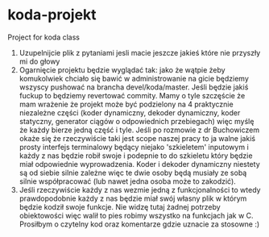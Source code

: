 # koda-projekt
Project for koda class

1. Uzupelnijcie plik z pytaniami jesli macie jeszcze jakieś które nie przyszły mi do głowy
2. Ogarnięcie projektu będzie wyglądać tak: jako że wątpie żeby komukolwiek chciało się bawić w administrowanie na gicie będziemy wszyscy pushować na brancha devel/koda/master. Jeśli będzie jakiś fuckup to będziemy revertować commity. Mamy o tyle szczęście że mam wrażenie że projekt może być podzielony na 4 praktycznie niezależne części (koder dynamiczny, dekoder dynamiczny, koder statyczny, generator ciągów o odpowiednich przebiegach) więc myślę że każdy bierze jedną część i tyle. Jeśli po rozmowie z dr Buchowiczem okaże się że rzeczywiście taki jest scope naszej pracy to ja walne jakiś prosty interfejs terminalowy będący niejako 'szkieletem' inputowym i każdy z nas będzie robił swoje i podepnie to do szkieletu który będzie miał odpowiednie wyprowadzenia. Koder i dekoder dynamiczny niestety są od siebie silnie zależne więc te dwie osoby będą musiały ze sobą silnie współpracować (lub nawet jedna osoba może to zakodzić).
3. Jeśli rzeczywiście każdy z nas wezmie jedną z funkcjonalności to wtedy prawdopodobnie każdy z nas będzie miał swój własny plik w którym będzie kodził swoje funkcje. Nie widzę tutaj żadnej potrzeby obiektowości więc walił to pies robimy wszystko na funkcjach jak w C. Prosiłbym o czytelny kod oraz komentarze gdzie uznacie za stosowne :)
